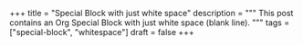 +++
title = "Special Block with just white space"
description = """
  This post contains an Org Special Block with just white space (blank
  line).
  """
tags = ["special-block", "whitespace"]
draft = false
+++

<div class="foo">
  <div></div>



</div>
